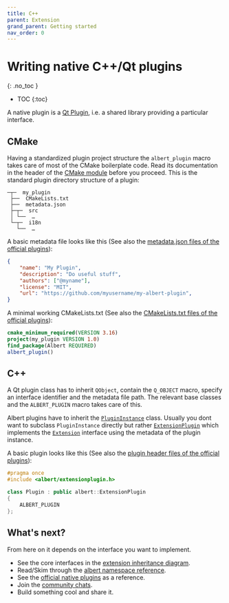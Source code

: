 ```yaml
---
title: C++
parent: Extension
grand_parent: Getting started
nav_order: 0
---
```


# Writing native C++/Qt plugins
{: .no_toc }

- TOC
{:toc}

A native plugin is a [Qt Plugin](https://doc.qt.io/qt-6/plugins-howto.html#the-low-level-api-extending-qt-applications), i.e. a shared library providing a particular interface.


## CMake

Having a standardized plugin project structure the `albert_plugin` macro takes care of most of the CMake boilerplate code.
Read its documentation in the header of the [CMake module](https://raw.githubusercontent.com/albertlauncher/albert/main/cmake/albert-macros.cmake) before you proceed.
This is the standard plugin directory structure of a plugin:

```
─┬─  my_plugin      
 ├──  CMakeLists.txt      
 ├──  metadata.json
 ├─┬─  src    
 │ └──  …
 └─┬─  i18n        
   └──  …       
```

A basic metadata file looks like this (See also the [metadata.json files of the official plugins](https://github.com/search?q=repo%3Aalbertlauncher%2Fplugins+path%3A**%2Fmetadata.json&type=code)):

```json
{
    "name": "My Plugin",
    "description": "Do useful stuff",
    "authors": ["@myname"],
    "license": "MIT",
    "url": "https://github.com/myusername/my-albert-plugin",
}
```

A minimal working CMakeLists.txt (See also the [CMakeLists.txt files of the official plugins](https://github.com/search?q=repo%3Aalbertlauncher%2Fplugins+path%3A**%2FCMakeLists.txt&type=code)):

```cmake
cmake_minimum_required(VERSION 3.16)
project(my_plugin VERSION 1.0)
find_package(Albert REQUIRED)
albert_plugin()
```

## C++

A Qt plugin class has to inherit `QObject`, contain the `Q_OBJECT` macro, specify an interface identifier and the metadata file path.
The relevant base classes and the `ALBERT_PLUGIN` macro takes care of this.

Albert plugins have to inherit the [`PluginInstance`](https://albertlauncher.github.io/reference/classalbert_1_1PluginInstance.html) class.
Usually you dont want to subclass `PluginInstance` directly but rather [`ExtensionPlugin`](https://albertlauncher.github.io/reference/classalbert_1_1ExtensionPlugin.html) which implements the [`Extension`](https://albertlauncher.github.io/reference/classalbert_1_1Extension.html) interface using the metadata of the plugin instance.

A basic plugin looks like this (See also the [plugin header files of the official plugins](https://github.com/search?q=repo%3Aalbertlauncher%2Fplugins+path%3A**%2FPlugin.h&type=code)):

```cpp
#pragma once
#include <albert/extensionplugin.h>

class Plugin : public albert::ExtensionPlugin
{
    ALBERT_PLUGIN
};
```

## What's next?

From here on it depends on the interface you want to implement.

- See the core interfaces in the [extension inheritance diagram](https://albertlauncher.github.io/reference/classalbert_1_1Extension.html).
- Read/Skim through the [albert namespace reference](https://albertlauncher.github.io/reference/namespacealbert.html).
- See the [official native plugins](https://github.com/albertlauncher/plugins/tree/main/) as a reference.
- Join the [community chats](https://albertlauncher.github.io/help/#chats).
- Build something cool and share it.

